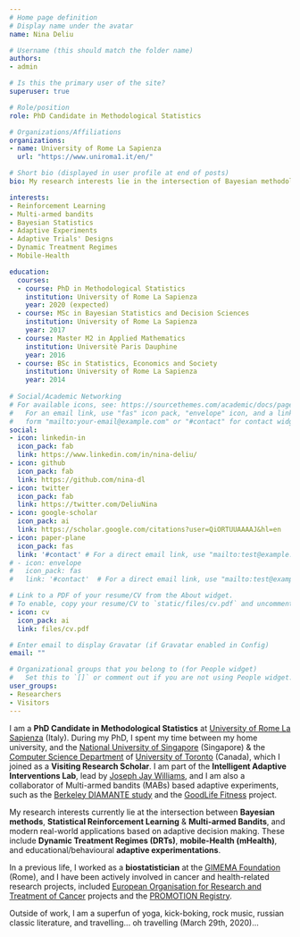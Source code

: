 ```yaml
---
# Home page definition
# Display name under the avatar
name: Nina Deliu 

# Username (this should match the folder name)
authors:
- admin

# Is this the primary user of the site?
superuser: true

# Role/position
role: PhD Candidate in Methodological Statistics

# Organizations/Affiliations
organizations:
- name: University of Rome La Sapienza
  url: "https://www.uniroma1.it/en/"

# Short bio (displayed in user profile at end of posts)
bio: My research interests lie in the intersection of Bayesian methodology, statistical reinforcement learning, multi-armed bandits and modern applications based on adaptive decision making, such as mobile health.

interests:
- Reinforcement Learning
- Multi-armed bandits
- Bayesian Statistics
- Adaptive Experiments
- Adaptive Trials' Designs
- Dynamic Treatment Regimes
- Mobile-Health

education:
  courses:
  - course: PhD in Methodological Statistics
    institution: University of Rome La Sapienza
    year: 2020 (expected)
  - course: MSc in Bayesian Statistics and Decision Sciences
    institution: University of Rome La Sapienza
    year: 2017
  - course: Master M2 in Applied Mathematics
    institution: Universitè Paris Dauphine
    year: 2016
  - course: BSc in Statistics, Economics and Society
    institution: University of Rome La Sapienza
    year: 2014
    
# Social/Academic Networking
# For available icons, see: https://sourcethemes.com/academic/docs/page-builder/#icons
#   For an email link, use "fas" icon pack, "envelope" icon, and a link in the
#   form "mailto:your-email@example.com" or "#contact" for contact widget.
social:
- icon: linkedin-in
  icon_pack: fab
  link: https://www.linkedin.com/in/nina-deliu/
- icon: github
  icon_pack: fab
  link: https://github.com/nina-dl
- icon: twitter
  icon_pack: fab
  link: https://twitter.com/DeliuNina
- icon: google-scholar
  icon_pack: ai
  link: https://scholar.google.com/citations?user=QiORTUUAAAAJ&hl=en
- icon: paper-plane
  icon_pack: fas
  link: '#contact' # For a direct email link, use "mailto:test@example.org".
# - icon: envelope
#   icon_pack: fas
#   link: '#contact'  # For a direct email link, use "mailto:test@example.org".

# Link to a PDF of your resume/CV from the About widget.
# To enable, copy your resume/CV to `static/files/cv.pdf` and uncomment the lines below.
- icon: cv
  icon_pack: ai
  link: files/cv.pdf

# Enter email to display Gravatar (if Gravatar enabled in Config)
email: ""

# Organizational groups that you belong to (for People widget)
#   Set this to `[]` or comment out if you are not using People widget.
user_groups:
- Researchers
- Visitors
---
```


I am a **PhD Candidate in Methodological Statistics** at [University of Rome La Sapienza](https://www.uniroma1.it/en/) (Italy). During my PhD, I spent my time between my home university, and the [National University of Singapore](http://www.nus.edu.sg/) (Singapore) & the [Computer Science Department](https://web.cs.toronto.edu/) of [University of Toronto](https://www.utoronto.ca/) (Canada), which I joined as a **Visiting Research Scholar**. I am part of the **Intelligent Adaptive Interventions Lab**, lead by [Joseph Jay Williams](http://www.josephjaywilliams.com/), and I am also a collaborator of Multi-armed bandits (MABs) based adaptive experiments, such as the [Berkeley DIAMANTE study](https://dheal.berkeley.edu/current-projects/diamante) and the [GoodLife Fitness](www.goodlifefitness.com) project.

My research interests currently lie at the intersection between **Bayesian methods**, **Statistical Reinforcement Learning** & **Multi-armed Bandits**, and modern real-world applications based on adaptive decision making. These include **Dynamic Treatment Regimes (DRTs)**, **mobile-Health (mHealth)**, and educational/behavioural **adaptive experimentations**.  

In a previous life, I worked as a **biostatistician** at the [GIMEMA Foundation](https://www.gimema.it/) (Rome), and I have been actively involved in cancer and health-related research projects, included [European Organisation for Research and Treatment of Cancer](www.eortc.org) projects and the [PROMOTION Registry](http://promotion.gimema.it/).

Outside of work, I am a superfun of yoga, kick-boking, rock music, russian classic literature, and travelling... oh travelling (March 29th, 2020)...
